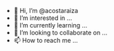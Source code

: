 - 👋 Hi, I’m @acostaraiza
- 👀 I’m interested in ...
- 🌱 I’m currently learning ...
- 💞️ I’m looking to collaborate on ...
- 📫 How to reach me ...

<!---
acostaraiza/acostaraiza is a ✨ special ✨ repository because its `README.md` (this file) appears on your GitHub profile.
You can click the Preview link to take a look at your changes.
--->
